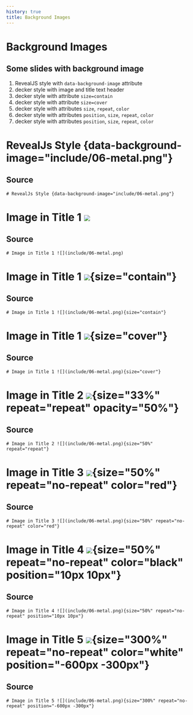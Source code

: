 ```yaml
---
history: true
title: Background Images
---
```


# Background Images

## Some slides with background image

1.  RevealJS style with `data-background-image` attribute
2.  decker style with image and title text header
3.  decker style with attribute `size=contain`
4.  decker style with attribute `size=cover`
5.  decker style with attributes `size`, `repeat`, `color`
6.  decker style with attributes `position`, `size`, `repeat`, `color`
7.  decker style with attributes `position`, `size`, `repeat`, `color`

# RevealJs Style {data-background-image="include/06-metal.png"}

## Source

    # RevealJs Style {data-background-image="include/06-metal.png"}

# Image in Title 1 ![](include/06-metal.png)

## Source

    # Image in Title 1 ![](include/06-metal.png)

# Image in Title 1 ![](include/06-metal.png){size="contain"}

## Source

    # Image in Title 1 ![](include/06-metal.png){size="contain"}

# Image in Title 1 ![](include/06-metal.png){size="cover"}

## Source

    # Image in Title 1 ![](include/06-metal.png){size="cover"}

# Image in Title 2 ![](include/06-metal.png){size="33%" repeat="repeat" opacity="50%"}

## Source

    # Image in Title 2 ![](include/06-metal.png){size="50%" repeat="repeat"}

# Image in Title 3 ![](include/06-metal.png){size="50%" repeat="no-repeat" color="red"}

## Source

    # Image in Title 3 ![](include/06-metal.png){size="50%" repeat="no-repeat" color="red"}

# Image in Title 4 ![](include/06-metal.png){size="50%" repeat="no-repeat" color="black" position="10px 10px"}

## Source

    # Image in Title 4 ![](include/06-metal.png){size="50%" repeat="no-repeat" position="10px 10px"}

# Image in Title 5 ![](include/06-metal.png){size="300%" repeat="no-repeat" color="white" position="-600px -300px"}

## Source

    # Image in Title 5 ![](include/06-metal.png){size="300%" repeat="no-repeat" position="-600px -300px"}
